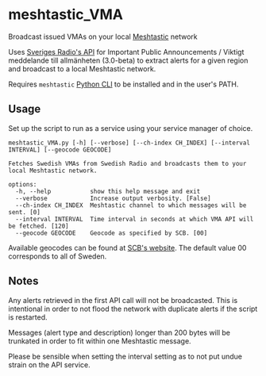 # meshtastic_VMA
Broadcast issued VMAs on your local [Meshtastic](https://meshtastic.org/) network

Uses [Sveriges Radio's API](https://vmaapi.sr.se/index.html?urls.primaryName=v3.0-beta) for Important Public Announcements / Viktigt meddelande till allmänheten (3.0-beta) to extract alerts for a given region and broadcast to a local Meshtastic network.

Requires `meshtastic` [Python CLI](https://meshtastic.org/docs/software/python/cli/) to be installed and in the user's PATH.

## Usage

Set up the script to run as a service using your service manager of choice.

```
meshtastic_VMA.py [-h] [--verbose] [--ch-index CH_INDEX] [--interval INTERVAL] [--geocode GEOCODE]

Fetches Swedish VMAs from Swedish Radio and broadcasts them to your local Meshtastic network.

options:
  -h, --help           show this help message and exit
  --verbose            Increase output verbosity. [False]
  --ch-index CH_INDEX  Meshtastic channel to which messages will be sent. [0]
  --interval INTERVAL  Time interval in seconds at which VMA API will be fetched. [120]
  --geocode GEOCODE    Geocode as specified by SCB. [00]
  ```

Available geocodes can be found at [SCB's website](https://www.scb.se/hitta-statistik/regional-statistik-och-kartor/regionala-indelningar/lan-och-kommuner/lan-och-kommuner-i-kodnummerordning). The default value 00 corresponds to all of Sweden.

## Notes

Any alerts retrieved in the first API call will not be broadcasted. This is intentional in order to not flood the network with duplicate alerts if the script is restarted.

Messages (alert type and description) longer than 200 bytes will be trunkated in order to fit within one Meshtastic message.

Please be sensible when setting the interval setting as to not put undue strain on the API service.
